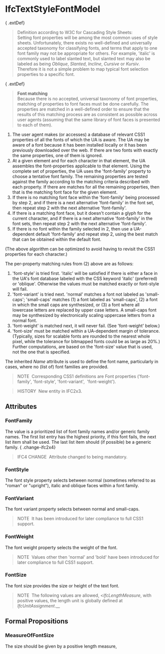 # IfcTextStyleFontModel

{ .extDef}
> Definition according to W3C for Cascading Style Sheets:  
> Setting font properties will be among the most common uses of style sheets. Unfortunately, there exists no well-defined and universally accepted taxonomy for classifying fonts, and terms that apply to one font family may not be appropriate for others. For example, 'italic' is commonly used to label slanted text, but slanted text may also be labeled as being _Oblique_, _Slanted_, _Incline_, _Cursive_ or _Kursiv_. Therefore it is not a simple problem to map typical font selection properties to a specific font.

{ .extDef}
> **Font matching**  
> Because there is no accepted, universal taxonomy of font properties, matching of properties to font faces must be done carefully. The properties are matched in a well-defined order to ensure that the results of this matching process are as consistent as possible across user agents (assuming that the same library of font faces is presented to each of them).

1. The user agent makes (or accesses) a database of relevant CSS1 properties of all the fonts of which the UA is aware. The UA may be aware of a font because it has been installed locally or it has been previously downloaded over the web. If there are two fonts with exactly the same properties, one of them is ignored. 
2. At a given element and for each character in that element, the UA assembles the font-properties applicable to that element. Using the complete set of properties, the UA uses the 'font-family' property to choose a tentative font family. The remaining properties are tested against the family according to the matching criteria described with each property. If there are matches for all the remaining properties, then that is the matching font face for the given element. 
3. If there is no matching font face within the 'font-family' being processed by step 2, and if there is a next alternative 'font-family' in the font set, then repeat step 2 with the next alternative 'font-family'. 
4. If there is a matching font face, but it doesn't contain a glyph for the current character, and if there is a next alternative 'font-family' in the font sets, then repeat step 2 with the next alternative 'font-family'.&nbsp; 
5. If there is no font within the family selected in 2, then use a UA-dependent default 'font-family' and repeat step 2, using the best match that can be obtained within the default font. 

(The above algorithm can be optimized to avoid having to revisit the CSS1 properties for each character.)

The per-property matching rules from (2) above are as follows:

1. 'font-style' is tried first. 'italic' will be satisfied if there is either a face in the UA's font database labeled with the CSS keyword 'italic' (preferred) or 'oblique'. Otherwise the values must be matched exactly or font-style will fail. 
2. 'font-variant' is tried next. 'normal' matches a font not labeled as 'small-caps'; 'small-caps' matches (1) a font labeled as 'small-caps', (2) a font in which the small caps are synthesized, or (3) a font where all lowercase letters are replaced by upper case letters. A small-caps font may be synthesized by electronically scaling uppercase letters from a normal font. 
3. 'font-weight' is matched next, it will never fail. (See 'font-weight' below.) 
4. 'font-size' must be matched within a UA-dependent margin of tolerance. (Typically, sizes for scalable fonts are rounded to the nearest whole pixel, while the tolerance for bitmapped fonts could be as large as 20%.) Further computations, are based on the 'font-size' value that is used, not the one that is specified.

The inherited _Name_ attribute is used to define the font name, particularly in cases, where no (list of) font families are provided.

> NOTE&nbsp; Corresponding CSS1 definitions are Font properties ('font-family', 'font-style', 'font-variant',&nbsp; 'font-weight').

> HISTORY&nbsp; New entity in IFC2x3.

## Attributes

### FontFamily
The value is a prioritized list of font family names and/or generic family names. The first list entry has the highest priority, if this font fails, the next list item shall be used. The last list item should (if possible) be a generic family.
{ .change-ifc2x4}
> IFC4 CHANGE&nbsp; Attribute changed to being mandatory.

### FontStyle
The font style property selects between normal (sometimes referred to as "roman" or "upright"), italic and oblique faces within a font family.

### FontVariant
The font variant property selects between normal and small-caps.
  
> NOTE&nbsp; It has been introduced for later compliance to full CSS1 support.

### FontWeight
The font weight property selects the weight of the font.
  
> NOTE&nbsp; Values other then 'normal' and 'bold' have been introduced for later compliance to full CSS1 support.

### FontSize
The font size provides the size or height of the text font.
  
> NOTE&nbsp; The following values are allowed, <_IfcLengthMeasure_, with positive values, the length unit is globally defined at _IfcUnitAssignment_.__

## Formal Propositions

### MeasureOfFontSize
The size should be given by a positive length measure,
